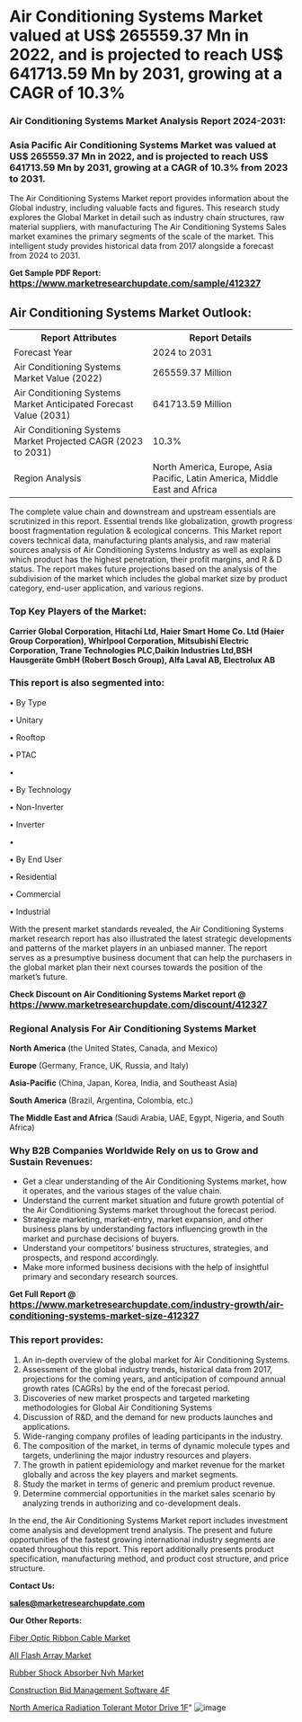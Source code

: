 # Air Conditioning Systems Market valued at US$ 265559.37 Mn in 2022, and is projected to reach US$ 641713.59 Mn by 2031, growing at a CAGR of 10.3%

<strong><h3>Air Conditioning Systems Market Analysis Report 2024-2031:</h3></strong>

<strong><h3>Asia Pacific Air Conditioning Systems Market was valued at US$ 265559.37 Mn in 2022, and is projected to reach US$ 641713.59 Mn by 2031, growing at a CAGR of 10.3% from 2023 to 2031.</h3></strong>

The Air Conditioning Systems Market report provides information about the Global industry, including valuable facts and figures. This research study explores the Global Market in detail such as industry chain structures, raw material suppliers, with manufacturing The Air Conditioning Systems Sales market examines the primary segments of the scale of the market. This intelligent study provides historical data from 2017 alongside a forecast from 2024 to 2031.

<strong>Get Sample PDF Report: <a href=https://www.marketresearchupdate.com/sample/412327><font size=3 color=#0000ff>https://www.marketresearchupdate.com/sample/412327</font></a></strong>

<html>
<body>

<h2>Air Conditioning Systems Market Outlook:</h2>

<table>
  <tr>
    <th>Report Attributes</th>
    <th>Report Details</th>
  </tr>
  <tr>
    <td>Forecast Year</td>
    <td>2024 to 2031</td>
  </tr>
  <tr>
    <td>Air Conditioning Systems Market Value (2022)</td>
    <td>265559.37 Million</td>
  </tr>
  <tr>
    <td>Air Conditioning Systems Market Anticipated Forecast Value (2031)</td>
    <td>641713.59 Million</td>
  </tr>
  <tr>
    <td>Air Conditioning Systems Market Projected CAGR (2023 to 2031)</td>
    <td>10.3%</td>
  </tr>
  <tr>
    <td>Region Analysis</td>
    <td>North America, Europe, Asia Pacific, Latin America, Middle East and Africa</td>
  </tr>
</table>

</body>
</html>

The complete value chain and downstream and upstream essentials are scrutinized in this report. Essential trends like globalization, growth progress boost fragmentation regulation &amp; ecological concerns. This Market report covers technical data, manufacturing plants analysis, and raw material sources analysis of Air Conditioning Systems Industry as well as explains which product has the highest penetration, their profit margins, and R & D status. The report makes future projections based on the analysis of the subdivision of the market which includes the global market size by product category, end-user application, and various regions.

<strong><h3>Top Key Players of the Market:</h3></strong>

<strong>Carrier Global Corporation, Hitachi Ltd, Haier Smart Home Co. Ltd (Haier Group Corporation), Whirlpool Corporation, Mitsubishi Electric Corporation, Trane Technologies PLC,Daikin Industries Ltd,BSH Hausgeräte GmbH (Robert Bosch Group), Alfa Laval AB, Electrolux AB</strong>

<strong><h3>This report is also segmented into:</h3></strong>

• By Type

• Unitary

• Rooftop

• PTAC

• 

• By Technology

• Non-Inverter

• Inverter

• 

• By End User

• Residential

• Commercial

• Industrial

With the present market standards revealed, the Air Conditioning Systems market research report has also illustrated the latest strategic developments and patterns of the market players in an unbiased manner. The report serves as a presumptive business document that can help the purchasers in the global market plan their next courses towards the position of the market’s future.

<strong>Check Discount on Air Conditioning Systems Market report @ <a href=https://www.marketresearchupdate.com/discount/412327><font size=3 color=#0000ff>https://www.marketresearchupdate.com/discount/412327</font></a></strong>

<strong><h3>Regional Analysis For Air Conditioning Systems Market</h3></strong>

<strong>North America</strong> (the United States, Canada, and Mexico)

<strong>Europe</strong> (Germany, France, UK, Russia, and Italy)

<strong>Asia-Pacific</strong> (China, Japan, Korea, India, and Southeast Asia)

<strong>South America</strong> (Brazil, Argentina, Colombia, etc.)

<strong>The Middle East and Africa</strong> (Saudi Arabia, UAE, Egypt, Nigeria, and South Africa)

<strong><h3>Why B2B Companies Worldwide Rely on us to Grow and Sustain Revenues:</h3></strong>
<ul>
  <li>Get a clear understanding of the Air Conditioning Systems market, how it operates, and the various stages of the value chain.</li>
  <li>Understand the current market situation and future growth potential of the Air Conditioning Systems market throughout the forecast period.</li>
  <li>Strategize marketing, market-entry, market expansion, and other business plans by understanding factors influencing growth in the market and purchase decisions of buyers.</li>
  <li>Understand your competitors’ business structures, strategies, and prospects, and respond accordingly.</li>
  <li>Make more informed business decisions with the help of insightful primary and secondary research sources.</li>
</ul>

<strong>Get Full Report @ <a href=https://www.marketresearchupdate.com/industry-growth/air-conditioning-systems-market-size-412327><font size=3 color=#0000ff>https://www.marketresearchupdate.com/industry-growth/air-conditioning-systems-market-size-412327</font></a></strong>

<strong><h3>This report provides:</h3></strong>
<ol>
  <li>An in-depth overview of the global market for Air Conditioning Systems.</li>
  <li>Assessment of the global industry trends, historical data from 2017, projections for the coming years, and anticipation of compound annual growth rates (CAGRs) by the end of the forecast period.</li>
  <li>Discoveries of new market prospects and targeted marketing methodologies for Global Air Conditioning Systems</li>
  <li>Discussion of R&amp;D, and the demand for new products launches and applications.</li>
  <li>Wide-ranging company profiles of leading participants in the industry.</li>
  <li>The composition of the market, in terms of dynamic molecule types and targets, underlining the major industry resources and players.</li>
  <li>The growth in patient epidemiology and market revenue for the market globally and across the key players and market segments.</li>
  <li>Study the market in terms of generic and premium product revenue.</li>
  <li>Determine commercial opportunities in the market sales scenario by analyzing trends in authorizing and co-development deals.</li>
</ol>

In the end, the Air Conditioning Systems Market report includes investment come analysis and development trend analysis. The present and future opportunities of the fastest growing international industry segments are coated throughout this report. This report additionally presents product specification, manufacturing method, and product cost structure, and price structure.

<strong>Contact Us:</strong>

<strong>sales@marketresearchupdate.com</strong>

<strong>Our Other Reports:</strong>

<a href=https://www.linkedin.com/pulse/fiber-optic-ribbon-cable-market-witness-huge>Fiber Optic Ribbon Cable Market</a>

<a href=https://www.linkedin.com/pulse/all-flash-array-market-2023-top-key-players-types>All Flash Array Market</a>

<a href=https://www.linkedin.com/pulse/rubber-shock-absorber-nvh-market-2023-remarking>Rubber Shock Absorber Nvh Market</a>

<a href=https://www.linkedin.com/pulse/construction-bid-management-software-4f>Construction Bid Management Software 4F</a>

<a href=https://www.linkedin.com/pulse/north-america-radiation-tolerant-motor-drive-1f>North America Radiation Tolerant Motor Drive 1F</a>"
![image](https://github.com/Ankan-2/Market-Research-News/assets/158291571/6f998583-73e6-45f5-a713-3d1fab60309f)
